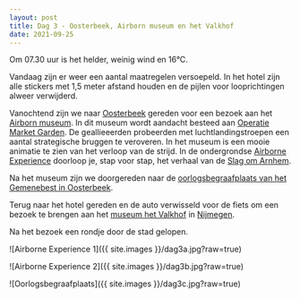 ```yaml
---
layout: post
title: Dag 3 - Oosterbeek, Airborn museum en het Valkhof
date: 2021-09-25
---
```

Om 07.30 uur is het helder, weinig wind en 16°C.  

Vandaag zijn er weer een aantal maatregelen versoepeld. In het hotel zijn alle stickers met 1,5 meter afstand houden en de pijlen voor looprichtingen alweer verwijderd.  

Vanochtend zijn we naar [Oosterbeek](https://nl.wikipedia.org/wiki/Oosterbeek) gereden voor een bezoek aan het [Airborn museum](https://www.airbornemuseum.nl/). In dit museum wordt aandacht besteed aan [Operatie Market Garden](https://nl.wikipedia.org/wiki/Operatie_Market_Garden). De geallieeerden probeerden met luchtlandingstroepen een aantal strategische bruggen te veroveren. In het museum is een mooie animatie te zien van het verloop van de strijd. In de ondergrondse [Airborne Experience](https://www.airbornemuseum.nl/tentoonstellingen/airborne-experience) doorloop je, stap voor stap, het verhaal van de [Slag om Arnhem](https://nl.wikipedia.org/wiki/Slag_om_Arnhem).  

Na het museum zijn we doorgereden naar de [oorlogsbegraafplaats van het Gemenebest in Oosterbeek](https://www.cwgc.org/visit-us/find-cemeteries-memorials/cemetery-details/2063800/ARNHEM%20OOSTERBEEK%20WAR%20CEMETERY/).  

Terug naar het hotel gereden en de auto verwisseld voor de fiets om een bezoek te brengen aan het [museum het Valkhof](https://www.museumhetvalkhof.nl/) in [Nijmegen](https://nl.wikipedia.org/wiki/Nijmegen).  

Na het bezoek een rondje door de stad gelopen. 

![Airborne Experience 1]({{ site.images }}/dag3a.jpg?raw=true)

![Airborne Experience 2]({{ site.images }}/dag3b.jpg?raw=true)

![Oorlogsbegraafplaats]({{ site.images }}/dag3c.jpg?raw=true)
